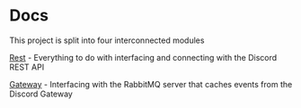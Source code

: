 # Docs

This project is split into four interconnected modules

[Rest](./Rest.md) - Everything to do with interfacing and connecting with the Discord REST API

[Gateway](./Gateway.md) - Interfacing with the RabbitMQ server that caches events from the Discord Gateway